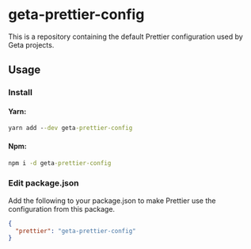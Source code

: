 # geta-prettier-config

This is a repository containing the default Prettier configuration used by Geta projects.

## Usage

### Install

#### Yarn:

```cmd
yarn add --dev geta-prettier-config
```

#### Npm:

```cmd
npm i -d geta-prettier-config
```

### Edit package.json

Add the following to your package.json to make Prettier use the configuration from this package.

```json
{
  "prettier": "geta-prettier-config"
}
```
